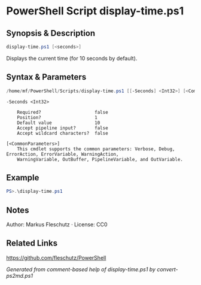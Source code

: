 # PowerShell Script display-time.ps1

## Synopsis & Description
```powershell
display-time.ps1 [<seconds>]
```

Displays the current time (for 10 seconds by default).

## Syntax & Parameters
```powershell
/home/mf/PowerShell/Scripts/display-time.ps1 [[-Seconds] <Int32>] [<CommonParameters>]
```

```
-Seconds <Int32>
    
    Required?                    false
    Position?                    1
    Default value                10
    Accept pipeline input?       false
    Accept wildcard characters?  false
```

```
[<CommonParameters>]
    This cmdlet supports the common parameters: Verbose, Debug, ErrorAction, ErrorVariable, WarningAction, 
    WarningVariable, OutBuffer, PipelineVariable, and OutVariable.
```

## Example
```powershell
PS>.\display-time.ps1
```


## Notes
Author: Markus Fleschutz · License: CC0

## Related Links
https://github.com/fleschutz/PowerShell

*Generated from comment-based help of display-time.ps1 by convert-ps2md.ps1*
